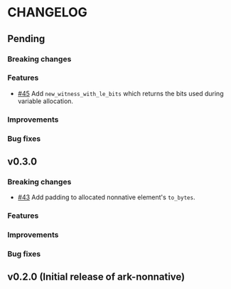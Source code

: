 # CHANGELOG

## Pending

### Breaking changes

### Features

- [\#45](https://github.com/arkworks-rs/nonnative/pull/45) Add `new_witness_with_le_bits` which returns the bits used during variable allocation.

### Improvements

### Bug fixes

## v0.3.0

### Breaking changes

- [\#43](https://github.com/arkworks-rs/nonnative/pull/43) Add padding to allocated nonnative element's `to_bytes`.

### Features

### Improvements

### Bug fixes

## v0.2.0 (Initial release of ark-nonnative)

